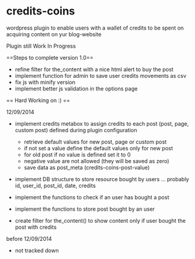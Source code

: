 credits-coins
=============

wordpress plugin to enable users with a wallet of credits to be spent on acquiring content on yur blog-website

Plugin still Work In Progress

==Steps to complete version 1.0==
- refine filter for the_content with a nice html alert to buy the post
- implement function for admin to save user credits movements as csv
- fix js with minify version
- implement better js validation in the options page


== Hard Working on :) ==

12/09/2014
- implement credits metabox to assign credits to each post (post, page, custom post) defined during plugin configuration
  - retrieve default values for new post, page or custom post
  - if not set a value define the default values only for new post
  - for old post if no value is defined set it to 0
  - negative value are not allowed (they will be saved as zero)
  - save data as post_meta (credits-coins-post-value)

- implement DB structure to store resource bought by users ... probably id, user_id, post_id, date, credits
- implement the functions to check if an user has bought a post
- implement the functions to store post bought by an user

- create filter for the_content() to show content only if user bought the post with credits

before 12/09/2014
- not tracked down
